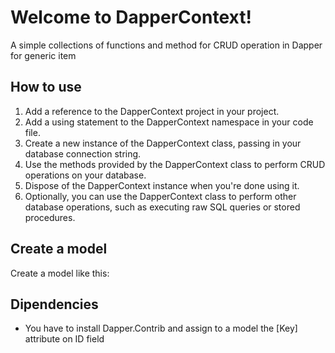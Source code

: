 ﻿# Welcome to DapperContext!

A simple collections of functions and method for CRUD operation in Dapper for generic item

## How to use
        
1. Add a reference to the DapperContext project in your project.
2. Add a using statement to the DapperContext namespace in your code file.
3. Create a new instance of the DapperContext class, passing in your database connection string.
4. Use the methods provided by the DapperContext class to perform CRUD operations on your database.
5. Dispose of the DapperContext instance when you're done using it.
6. Optionally, you can use the DapperContext class to perform other database operations, such as executing raw SQL queries or stored procedures.
           

## Create a model
Create a model like this:

 

## Dipendencies 

 - You have to install Dapper.Contrib and assign to a model the [Key] attribute on ID field
